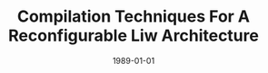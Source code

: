---
title: "Compilation Techniques For A Reconfigurable Liw Architecture"
date: 1989-01-01
venue: ""
paperurl: https://doi.org/10.1007/BF00128167
authors: "Rajiv Gupta and Mary Lou Soffa"
awards: ""
---